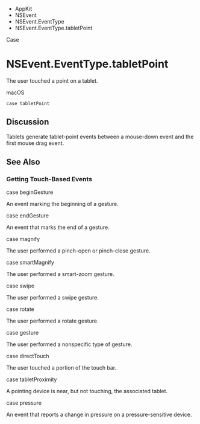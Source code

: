 

- AppKit
- NSEvent
- NSEvent.EventType
-  NSEvent.EventType.tabletPoint 

Case

# NSEvent.EventType.tabletPoint

The user touched a point on a tablet.

macOS

``` source
case tabletPoint
```

## Discussion

Tablets generate tablet-point events between a mouse-down event and the first mouse drag event.

## See Also

### Getting Touch-Based Events

case beginGesture

An event marking the beginning of a gesture.

case endGesture

An event that marks the end of a gesture.

case magnify

The user performed a pinch-open or pinch-close gesture.

case smartMagnify

The user performed a smart-zoom gesture.

case swipe

The user performed a swipe gesture.

case rotate

The user performed a rotate gesture.

case gesture

The user performed a nonspecific type of gesture.

case directTouch

The user touched a portion of the touch bar.

case tabletProximity

A pointing device is near, but not touching, the associated tablet.

case pressure

An event that reports a change in pressure on a pressure-sensitive device.

